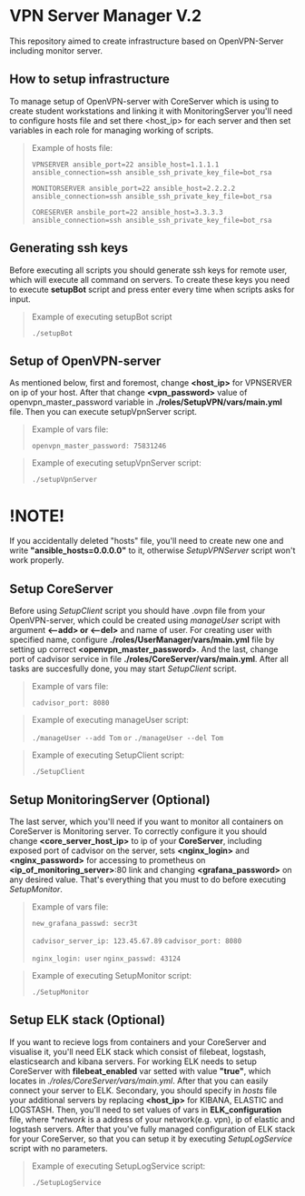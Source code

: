# VPN Server Manager V.2

This repository aimed to create infrastructure based on OpenVPN-Server including monitor server.

## How to setup infrastructure

To manage setup of OpenVPN-server with CoreServer which is using to create student workstations
and linking it with MonitoringServer you'll need to configure hosts file and set there <host_ip> for
each server and then set variables in each role for managing working of scripts.

>Example of hosts file:
>
>
>`VPNSERVER ansible_port=22 ansible_host=1.1.1.1 ansible_connection=ssh ansible_ssh_private_key_file=bot_rsa`
>
>`MONITORSERVER ansible_port=22 ansible_host=2.2.2.2 ansible_connection=ssh ansible_ssh_private_key_file=bot_rsa`
>
>`CORESERVER ansbile_port=22 ansible_host=3.3.3.3 ansible_connection=ssh ansible_ssh_private_key_file=bot_rsa`


## Generating ssh keys

Before executing all scripts you should generate ssh keys for remote user, which will execute all command on servers.
To create these keys you need to execute **setupBot** script and press enter every time when scripts asks for input.

>Example of executing setupBot script
>
>`./setupBot`

## Setup of OpenVPN-server

As mentioned below, first and foremost, change **<host_ip>** for VPNSERVER on ip of your host. After
that change **<vpn_password>** value of openvpn_master_password variable in **./roles/SetupVPN/vars/main.yml**
file. Then you can execute setupVpnServer script.

>Example of vars file:
>
>`openvpn_master_password: 75831246`

>Example of executing setupVpnServer script:
>
>`./setupVpnServer`

# !NOTE!
If you accidentally deleted \"hosts\" file, you'll need to create new one and write **\"ansible_hosts=0.0.0.0\"** 
to it,  otherwise _SetupVPNServer_ script won't work properly.


## Setup CoreServer

Before using _SetupClient_ script you should have .ovpn file from your OpenVPN-server, which could be created
using _manageUser_ script with argument **<--add> or <--del>** and name of user. For creating user with specified
name, configure **./roles/UserManager/vars/main.yml** file by setting up correct **<openvpn_master_password>**. 
And the last, change port of cadvisor service in file **./roles/CoreServer/vars/main.yml**. After all tasks are 
succesfully done, you may start _SetupClient_ script.


>Example of vars file:
>
>`cadvisor_port: 8080`

>Example of executing manageUser script:
>
>`./manageUser --add Tom`
>`or`
>`./manageUser --del Tom`

>Example of executing SetupClient script:
>
>`./SetupClient`

## Setup MonitoringServer (Optional)

The last server, which you'll need if you want to monitor all containers on CoreServer is Monitoring server. 
To correctly configure it you should change **<core_server_host_ip>** to ip of your **CoreServer**, including 
exposed port of cadvisor on the server, sets **<nginx_login>** and **<nginx_password>** for accessing to prometheus 
on **<ip_of_monitoring_server>**:80 link and changing **<grafana_password>** on any desired value. That's everything 
that you must to do before executing _SetupMonitor_. 

>Example of vars file:
>
>`new_grafana_passwd: secr3t`
>
>`cadvisor_server_ip: 123.45.67.89`
>`cadvisor_port: 8080`
>
>`nginx_login: user`
>`nginx_passwd: 43124`

>Example of executing SetupMonitor script:
>
>`./SetupMonitor`

## Setup ELK stack (Optional)

If you want to recieve logs from containers and your CoreServer and visualise it, you'll need
ELK stack which consist of filebeat, logstash, elasticsearch and kibana servers. For working ELK needs to setup
CoreServer with **filebeat_enabled** var setted with value **"true"**, which locates in _./roles/CoreServer/vars/main.yml_.
After that you can easily connect your server to ELK. Secondary, you should specify in _hosts_ file your additional servers
by replacing **<host_ip>** for KIBANA, ELASTIC and LOGSTASH. Then, you'll need to set values of vars in **ELK_configuration** file,
where **network* is a address of your network(e.g. vpn), ip of elastic and logstash servers. After that you've fully managed 
configuration of ELK stack for your CoreServer, so that you can setup it by executing _SetupLogService_ script with no parameters.  

>Example of executing SetupLogService script:
>
>`./SetupLogService`


